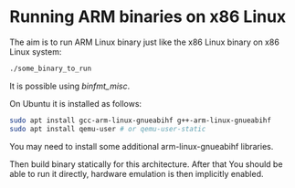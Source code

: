# Running ARM binaries on x86 Linux

The aim is to run ARM Linux binary just like the x86 Linux binary on x86 Linux system:

```sh
./some_binary_to_run
```

It is possible using _binfmt_misc_.

On Ubuntu it is installed as follows:

```sh
sudo apt install gcc-arm-linux-gnueabihf g++-arm-linux-gnueabihf
sudo apt install qemu-user # or qemu-user-static
```

You may need to install some additional arm-linux-gnueabihf libraries.

Then build binary statically for this architecture. After that You should be able to run it directly, hardware emulation is then implicitly enabled.
